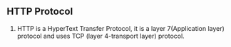 HTTP Protocol
-------------

1. HTTP is a HyperText Transfer Protocol, it is a layer 7(Application layer) protocol and uses TCP (layer 4-transport layer) protocol.

